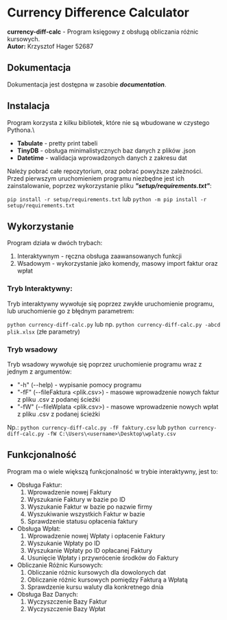 # Currency Difference Calculator

**currency-diff-calc** - Program księgowy z obsługą obliczania różnic kursowych.\
**Autor:** Krzysztof Hager 52687

## Dokumentacja
Dokumentacja jest dostępna w zasobie ***documentation***.

## Instalacja
Program korzysta z kilku bibliotek, które nie są wbudowane w czystego Pythona.\
- **Tabulate** - pretty print tabeli
- **TinyDB** - obsługa minimalistycznych baz danych z plików .json
- **Datetime** - walidacja wprowadzonych danych z zakresu dat

Należy pobrać całe repozytorium, oraz pobrać powyższe zależności.\
Przed pierwszym uruchomieniem programu niezbędne jest ich zainstalowanie, poprzez wykorzystanie pliku ***"setup/requirements.txt"***:

`pip install -r setup/requirements.txt` lub `python -m pip install -r setup/requirements.txt`

## Wykorzystanie
Program działa w dwóch trybach:

1. Interaktywnym - ręczna obsługa zaawansowanych funkcji
2. Wsadowym - wykorzystanie jako komendy, masowy import faktur oraz wpłat

### Tryb Interaktywny:
Tryb interaktywny wywołuje się poprzez zwykłe uruchomienie programu, lub uruchomienie go z błędnym parametrem:

`python currency-diff-calc.py` lub np. `python currency-diff-calc.py -abcd plik.xlsx` (złe parametry)

### Tryb wsadowy
Tryb wsadowy wywołuje się poprzez uruchomienie programu wraz z jednym z argumentów:

- "-h" (--help) - wypisanie pomocy programu
- "-fF" (--fileFaktura <plik.csv>) - masowe wprowadzenie nowych faktur z pliku .csv z podanej ścieżki
- "-fW" (--fileWplata <plik.csv>) - masowe wprowadzenie nowych wpłat z pliku .csv z podanej ścieżki

Np.: `python currency-diff-calc.py -fF faktury.csv` lub `python currency-diff-calc.py -fW C:\Users\<username>\Desktop\wplaty.csv`

## Funkcjonalność
Program ma o wiele większą funkcjonalność w trybie interaktywny, jest to:

* Obsługa Faktur:
    1. Wprowadzenie nowej Faktury
    2. Wyszukanie Faktury w bazie po ID
    3. Wyszukanie Faktur w bazie po nazwie firmy
    4. Wyszukiwanie wszystkich Faktur w bazie
    5. Sprawdzenie statusu opłacenia faktury
* Obsługa Wpłat:
    1. Wprowadzenie nowej Wpłaty i opłacenie Faktury
    2. Wyszukanie Wpłaty po ID
    3. Wyszukanie Wpłaty po ID opłacanej Faktury
    4. Usunięcie Wpłaty i przywrócenie środków do Faktury
* Obliczanie Różnic Kursowych:
    1. Obliczanie różnic kursowych dla dowolonych dat
    2. Obliczanie różnic kursowych pomiędzy Fakturą a Wpłatą
    3. Sprawdzenie kursu waluty dla konkretnego dnia
* Obsługa Baz Danych:
    1. Wyczyszczenie Bazy Faktur
    2. Wyczyszczenie Bazy Wpłat


##